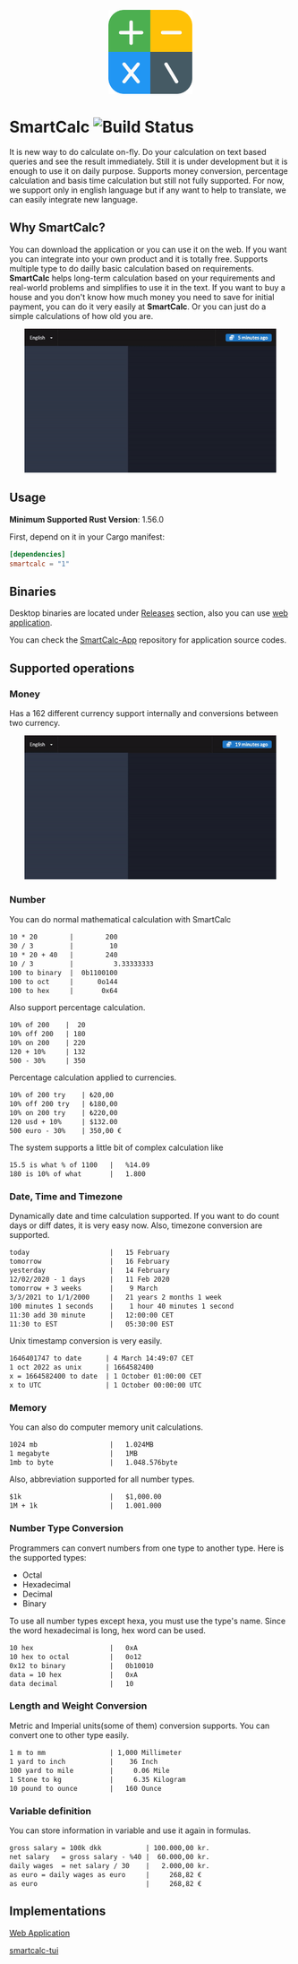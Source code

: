 <p align="center">
  <img src="assets/smartcalc.png" alt="SmartCalc" width="150" height="150" />
</p>


# SmartCalc ![Build Status](https://github.com/erhanbaris/smartcalc/actions/workflows/build_and_test.yml/badge.svg)


 It is new way to do calculate on-fly. Do your calculation on text based queries and see the result immediately. Still it is under development but it is enough to use it on daily purpose. Supports money conversion, percentage calculation and basis time calculation but still not fully supported. For now, we support only in english language but if any want to help to translate, we can easily integrate new language.


## Why SmartCalc?
You can download the application or you can use it on the web. If you want you can integrate into your own product and it is totally free. Supports multiple type to do dailly basic calculation based on requirements.
**SmartCalc** helps long-term calculation based on your requirements and real-world problems and simplifies to use it in the text. If you want to buy a house and you don't know how much money you need to save for initial payment, you can do it very easily at **SmartCalc**. Or you can just do a simple calculations of how old you are.

<p align="center">
  <img src="assets/show-1.gif" alt="SmartCalc" width="450" />
</p>

## Usage

**Minimum Supported Rust Version**: 1.56.0

First, depend on it in your Cargo manifest:

```toml
[dependencies]
smartcalc = "1"
```

## Binaries
Desktop binaries are located under [Releases](https://github.com/erhanbaris/smartcalc/releases) section, also you can use [web application](https://erhanbaris.github.io/smartcalc-app/).

You can check the [SmartCalc-App](https://github.com/erhanbaris/smartcalc-app) repository for application source codes.

## Supported operations

### Money
Has a 162 different currency support internally and conversions between two currency.


<p align="center">
  <img src="assets/show-2.gif" alt="SmartCalc" width="450" />
</p>


### Number
You can do normal mathematical calculation with SmartCalc

```
10 * 20        |        200
30 / 3         |         10
10 * 20 + 40   |        240
10 / 3         |          3.33333333
100 to binary  |  0b1100100
100 to oct     |      0o144
100 to hex     |       0x64
```

Also support percentage calculation.
```
10% of 200    |  20
10% off 200   | 180
10% on 200    | 220
120 + 10%     | 132
500 - 30%     | 350
```
Percentage calculation applied to currencies.
```
10% of 200 try    | ₺20,00
10% off 200 try   | ₺180,00
10% on 200 try    | ₺220,00
120 usd + 10%     | $132.00
500 euro - 30%    | 350,00 €
```

The system supports a little bit of complex calculation like
```
15.5 is what % of 1100   |   %14.09
180 is 10% of what       |   1.800
```

### Date, Time and Timezone
Dynamically date and time calculation supported. If you want to do count days or diff dates, it is very easy now. Also, timezone conversion are supported.
```
today                    |   15 February
tomorrow                 |   16 February
yesterday                |   14 February
12/02/2020 - 1 days      |   11 Feb 2020
tomorrow + 3 weeks       |    9 March
3/3/2021 to 1/1/2000     |   21 years 2 months 1 week
100 minutes 1 seconds    |    1 hour 40 minutes 1 second
11:30 add 30 minute      |   12:00:00 CET
11:30 to EST             |   05:30:00 EST
```

Unix timestamp conversion is very easily.
```
1646401747 to date      | 4 March 14:49:07 CET
1 oct 2022 as unix      | 1664582400
x = 1664582400 to date  | 1 October 01:00:00 CET
x to UTC                | 1 October 00:00:00 UTC
```

### Memory
You can also do computer memory unit calculations.
```
1024 mb                  |   1.024MB
1 megabyte               |   1MB
1mb to byte              |   1.048.576byte
```

Also, abbreviation supported for all number types.
```
$1k                      |   $1,000.00
1M + 1k                  |   1.001.000
```

### Number Type Conversion 
Programmers can convert numbers from one type to another type.
Here is the supported types:

- Octal
- Hexadecimal
- Decimal
- Binary

To use all number types except hexa, you must use the type's name. Since the word hexadecimal is long,  hex  word can be used.

```
10 hex                   |   0xA
10 hex to octal          |   0o12
0x12 to binary           |   0b10010
data = 10 hex            |   0xA
data decimal             |   10
```

### Length and Weight Conversion 
Metric and Imperial units(some of them) conversion supports. You can convert one to other type easily.

```
1 m to mm                | 1,000 Millimeter
1 yard to inch           |    36 Inch
100 yard to mile         |     0.06 Mile
1 Stone to kg            |     6.35 Kilogram
10 pound to ounce        |   160 Ounce
```

### Variable definition
You can store information in variable and use it again in formulas.
```
gross salary = 100k dkk           | 100.000,00 kr.
net salary   = gross salary - %40 |  60.000,00 kr.
daily wages  = net salary / 30    |   2.000,00 kr.
as euro = daily wages as euro     |     268,82 €
as euro                           |     268,82 €
```

## Implementations

[Web Application](erhanbaris.github.io/smartcalc-web/)

[smartcalc-tui](https://github.com/superhawk610/smartcalc-tui)
